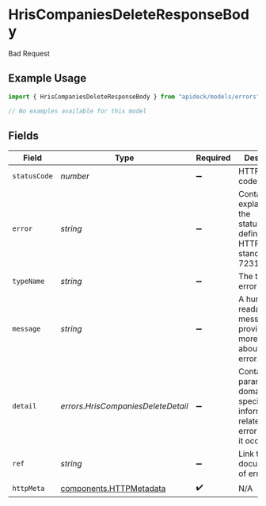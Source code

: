 # HrisCompaniesDeleteResponseBody

Bad Request

## Example Usage

```typescript
import { HrisCompaniesDeleteResponseBody } from "apideck/models/errors";

// No examples available for this model
```

## Fields

| Field                                                                                       | Type                                                                                        | Required                                                                                    | Description                                                                                 | Example                                                                                     |
| ------------------------------------------------------------------------------------------- | ------------------------------------------------------------------------------------------- | ------------------------------------------------------------------------------------------- | ------------------------------------------------------------------------------------------- | ------------------------------------------------------------------------------------------- |
| `statusCode`                                                                                | *number*                                                                                    | :heavy_minus_sign:                                                                          | HTTP status code                                                                            | 400                                                                                         |
| `error`                                                                                     | *string*                                                                                    | :heavy_minus_sign:                                                                          | Contains an explanation of the status_code as defined in HTTP/1.1 standard (RFC 7231)       | Bad Request                                                                                 |
| `typeName`                                                                                  | *string*                                                                                    | :heavy_minus_sign:                                                                          | The type of error returned                                                                  | RequestValidationError                                                                      |
| `message`                                                                                   | *string*                                                                                    | :heavy_minus_sign:                                                                          | A human-readable message providing more details about the error.                            | Invalid Params                                                                              |
| `detail`                                                                                    | *errors.HrisCompaniesDeleteDetail*                                                          | :heavy_minus_sign:                                                                          | Contains parameter or domain specific information related to the error and why it occurred. |                                                                                             |
| `ref`                                                                                       | *string*                                                                                    | :heavy_minus_sign:                                                                          | Link to documentation of error type                                                         | https://developers.apideck.com/errors#requestvalidationerror                                |
| `httpMeta`                                                                                  | [components.HTTPMetadata](../../models/components/httpmetadata.md)                          | :heavy_check_mark:                                                                          | N/A                                                                                         |                                                                                             |